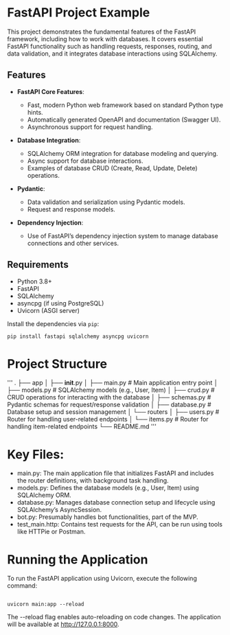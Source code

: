 # FastAPI Project Example

This project demonstrates the fundamental features of the FastAPI framework, including how to work with databases. It covers essential FastAPI functionality such as handling requests, responses, routing, and data validation, and it integrates database interactions using SQLAlchemy.

## Features

- **FastAPI Core Features**:
  - Fast, modern Python web framework based on standard Python type hints.
  - Automatically generated OpenAPI and documentation (Swagger UI).
  - Asynchronous support for request handling.

- **Database Integration**:
  - SQLAlchemy ORM integration for database modeling and querying.
  - Async support for database interactions.
  - Examples of database CRUD (Create, Read, Update, Delete) operations.

- **Pydantic**:
  - Data validation and serialization using Pydantic models.
  - Request and response models.
  
- **Dependency Injection**:
  - Use of FastAPI’s dependency injection system to manage database connections and other services.

## Requirements

- Python 3.8+
- FastAPI
- SQLAlchemy
- asyncpg (if using PostgreSQL)
- Uvicorn (ASGI server)

Install the dependencies via `pip`:

```bash
pip install fastapi sqlalchemy asyncpg uvicorn
```
# Project Structure
'''
.
├── app
│   ├── __init__.py
│   ├── main.py          # Main application entry point
│   ├── models.py        # SQLAlchemy models (e.g., User, Item)
│   ├── crud.py          # CRUD operations for interacting with the database
│   ├── schemas.py       # Pydantic schemas for request/response validation
│   ├── database.py      # Database setup and session management
│   └── routers
│       ├── users.py     # Router for handling user-related endpoints
│       └── items.py     # Router for handling item-related endpoints
└── README.md
'''
# Key Files:
- main.py: The main application file that initializes FastAPI and includes the router definitions, with background task handling.
- models.py: Defines the database models (e.g., User, Item) using SQLAlchemy ORM.
- database.py: Manages database connection setup and lifecycle using SQLAlchemy’s AsyncSession.
- bot.py: Presumably handles bot functionalities, part of the MVP.
- test_main.http: Contains test requests for the API, can be run using tools like HTTPie or Postman.

# Running the Application

To run the FastAPI application using Uvicorn, execute the following command:
```

uvicorn main:app --reload
```
The --reload flag enables auto-reloading on code changes.
The application will be available at http://127.0.0.1:8000.
